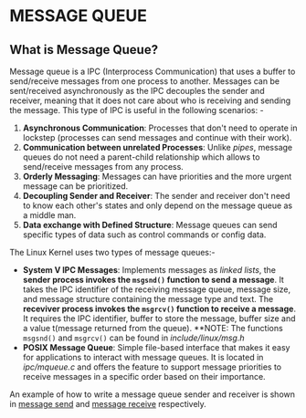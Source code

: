 # MESSAGE QUEUE 

## What is Message Queue?

Message queue is a IPC (Interprocess Communication) that uses a buffer to send/receive messages from one process to another. Messages can be sent/received asynchronously as the IPC decouples the sender and receiver, meaning that it does not care about who is receiving and sending the message. This type of IPC is useful in the following scenarios: -

1. **Asynchronous Communication**: Processes that don't need to operate in lockstep (processes can send messages and continue with their work).
2. **Communication between unrelated Processes**: Unlike *pipes*, message queues do not need a parent-child relationship which allows to send/receive messages from any process.
3. **Orderly Messaging**: Messages can have priorities and the more urgent message can be prioritized.
4. **Decoupling Sender and Receiver**: The sender and receiver don't need to know each other's states and only depend on the message queue as a middle man.
5. **Data exchange with Defined Structure**: Message queues can send specific types of data such as control commands or config data.

The Linux Kernel uses two types of message queues:-

- **System V IPC Messages**: Implements messages as *linked lists*, the **sender process invokes the `msgsnd()` function to send a message**. It takes the IPC identifier of the receiving message queue, message size, and message structure containing the message type and text. The **receviver process invokes the `msgrcv()` function to receive a message**. It requires the IPC identifier, buffer to store the message, buffer size and a value t(message returned from the queue). 
**NOTE: The functions `msgsnd()` and `msgrcv()` can be found in *include/linux/msg.h*
- **POSIX Message Queue**: Simple file-based interface that makes it easy for applications to interact with message queues. It is located in *ipc/mqueue.c* and offers the feature to support message priorities to receive messages in a specific order based on their importance.

An example of how to write a message queue sender and receiver is shown in [message send](/message_queue/msg_send.c) and [message receive](/message_queue/msg_recv.c) respectively.